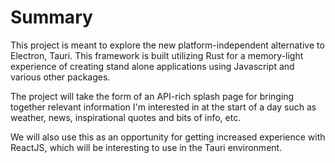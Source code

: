 # Summary

This project is meant to explore the new platform-independent alternative to Electron, Tauri. This framework is built utilizing Rust for a memory-light experience of creating stand alone applications using Javascript and various other packages.

The project will take the form of an API-rich splash page for bringing together relevant information I'm interested in at the start of a day such as weather, news, inspirational quotes and bits of info, etc.

We will also use this as an opportunity for getting increased experience with ReactJS, which will be interesting to use in the Tauri environment.

